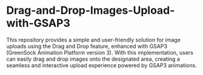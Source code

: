 # Drag-and-Drop-Images-Upload-with-GSAP3
 This repository provides a simple and user-friendly solution for image uploads using the Drag and Drop feature, enhanced with GSAP3 (GreenSock Animation Platform version 3). With this implementation, users can easily drag and drop images onto the designated area, creating a seamless and interactive upload experience powered by GSAP3 animations.
